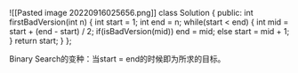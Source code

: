 ![[Pasted image 20220916025656.png]]
class Solution {
public:
    int firstBadVersion(int n) {
        int start = 1;
        int end = n;
        while(start < end) {
            int mid = start + (end - start) / 2;
            if(isBadVersion(mid)) end = mid;
            else start = mid + 1;
        }
        return start;
    }
};

Binary Search的变种：当start = end的时候即为所求的目标。